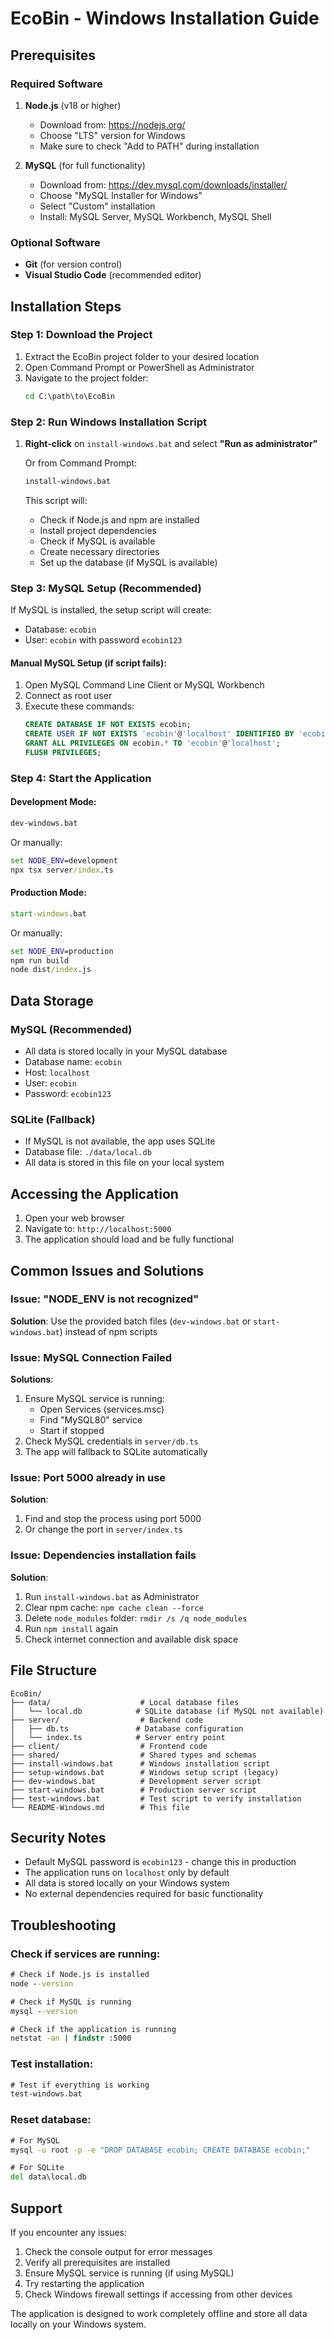 # EcoBin - Windows Installation Guide

## Prerequisites

### Required Software
1. **Node.js** (v18 or higher)
   - Download from: https://nodejs.org/
   - Choose "LTS" version for Windows
   - Make sure to check "Add to PATH" during installation

2. **MySQL** (for full functionality)
   - Download from: https://dev.mysql.com/downloads/installer/
   - Choose "MySQL Installer for Windows"
   - Select "Custom" installation
   - Install: MySQL Server, MySQL Workbench, MySQL Shell

### Optional Software
- **Git** (for version control)
- **Visual Studio Code** (recommended editor)

## Installation Steps

### Step 1: Download the Project
1. Extract the EcoBin project folder to your desired location
2. Open Command Prompt or PowerShell as Administrator
3. Navigate to the project folder:
   ```cmd
   cd C:\path\to\EcoBin
   ```

### Step 2: Run Windows Installation Script
1. **Right-click** on `install-windows.bat` and select **"Run as administrator"**
   
   Or from Command Prompt:
   ```cmd
   install-windows.bat
   ```
   
   This script will:
   - Check if Node.js and npm are installed
   - Install project dependencies
   - Check if MySQL is available
   - Create necessary directories
   - Set up the database (if MySQL is available)

### Step 3: MySQL Setup (Recommended)

If MySQL is installed, the setup script will create:
- Database: `ecobin`
- User: `ecobin` with password `ecobin123`

#### Manual MySQL Setup (if script fails):
1. Open MySQL Command Line Client or MySQL Workbench
2. Connect as root user
3. Execute these commands:
   ```sql
   CREATE DATABASE IF NOT EXISTS ecobin;
   CREATE USER IF NOT EXISTS 'ecobin'@'localhost' IDENTIFIED BY 'ecobin123';
   GRANT ALL PRIVILEGES ON ecobin.* TO 'ecobin'@'localhost';
   FLUSH PRIVILEGES;
   ```

### Step 4: Start the Application

#### Development Mode:
```cmd
dev-windows.bat
```

Or manually:
```cmd
set NODE_ENV=development
npx tsx server/index.ts
```

#### Production Mode:
```cmd
start-windows.bat
```

Or manually:
```cmd
set NODE_ENV=production
npm run build
node dist/index.js
```

## Data Storage

### MySQL (Recommended)
- All data is stored locally in your MySQL database
- Database name: `ecobin`
- Host: `localhost`
- User: `ecobin`
- Password: `ecobin123`

### SQLite (Fallback)
- If MySQL is not available, the app uses SQLite
- Database file: `./data/local.db`
- All data is stored in this file on your local system

## Accessing the Application

1. Open your web browser
2. Navigate to: `http://localhost:5000`
3. The application should load and be fully functional

## Common Issues and Solutions

### Issue: "NODE_ENV is not recognized"
**Solution**: Use the provided batch files (`dev-windows.bat` or `start-windows.bat`) instead of npm scripts

### Issue: MySQL Connection Failed
**Solutions**:
1. Ensure MySQL service is running:
   - Open Services (services.msc)
   - Find "MySQL80" service
   - Start if stopped
2. Check MySQL credentials in `server/db.ts`
3. The app will fallback to SQLite automatically

### Issue: Port 5000 already in use
**Solution**: 
1. Find and stop the process using port 5000
2. Or change the port in `server/index.ts`

### Issue: Dependencies installation fails
**Solution**:
1. Run `install-windows.bat` as Administrator
2. Clear npm cache: `npm cache clean --force`
3. Delete `node_modules` folder: `rmdir /s /q node_modules`
4. Run `npm install` again
5. Check internet connection and available disk space

## File Structure

```
EcoBin/
├── data/                    # Local database files
│   └── local.db            # SQLite database (if MySQL not available)
├── server/                  # Backend code
│   ├── db.ts               # Database configuration
│   └── index.ts            # Server entry point
├── client/                  # Frontend code
├── shared/                  # Shared types and schemas
├── install-windows.bat      # Windows installation script
├── setup-windows.bat        # Windows setup script (legacy)
├── dev-windows.bat          # Development server script
├── start-windows.bat        # Production server script
├── test-windows.bat         # Test script to verify installation
└── README-Windows.md        # This file
```

## Security Notes

- Default MySQL password is `ecobin123` - change this in production
- The application runs on `localhost` only by default
- All data is stored locally on your Windows system
- No external dependencies required for basic functionality

## Troubleshooting

### Check if services are running:
```cmd
# Check if Node.js is installed
node --version

# Check if MySQL is running
mysql --version

# Check if the application is running
netstat -an | findstr :5000
```

### Test installation:
```cmd
# Test if everything is working
test-windows.bat
```

### Reset database:
```cmd
# For MySQL
mysql -u root -p -e "DROP DATABASE ecobin; CREATE DATABASE ecobin;"

# For SQLite
del data\local.db
```

## Support

If you encounter any issues:
1. Check the console output for error messages
2. Verify all prerequisites are installed
3. Ensure MySQL service is running (if using MySQL)
4. Try restarting the application
5. Check Windows firewall settings if accessing from other devices

The application is designed to work completely offline and store all data locally on your Windows system.